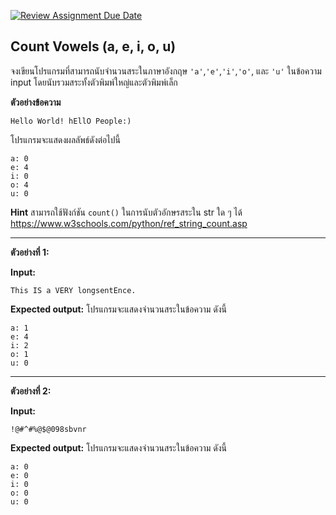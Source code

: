 [![Review Assignment Due Date](https://classroom.github.com/assets/deadline-readme-button-22041afd0340ce965d47ae6ef1cefeee28c7c493a6346c4f15d667ab976d596c.svg)](https://classroom.github.com/a/t1wbS6y6)
## Count Vowels (a, e, i, o, u)

จงเขียนโปรแกรมที่สามารถนับจำนวนสระในภาษาอังกฤษ `'a'`,`'e'`,`'i'`,`'o'`, และ `'u'` ในข้อความ input โดยนับรวมสระทั้งตัวพิมพ์ใหญ่และตัวพิมพ์เล็ก

**ตัวอย่างข้อความ**
```
Hello World! hEllO People:)
```
โปรแกรมจะแสดงผลลัพธ์ดังต่อไปนี้
```
a: 0
e: 4
i: 0
o: 4
u: 0
```

**Hint** สามารถใช้ฟังก์ชัน `count()` ในการนับตัวอักษรสระใน str ใด ๆ ได้
https://www.w3schools.com/python/ref_string_count.asp

<hr>

**ตัวอย่างที่ 1:**

**Input:**
```
This IS a VERY longsentEnce.
```
**Expected output:** โปรแกรมจะแสดงจำนวนสระในข้อความ ดังนี้
```
a: 1
e: 4
i: 2
o: 1
u: 0
```
<hr>

**ตัวอย่างที่ 2:**

**Input:** 
```
!@#^#%@$@098sbvnr
```
**Expected output:** โปรแกรมจะแสดงจำนวนสระในข้อความ ดังนี้
```
a: 0
e: 0
i: 0
o: 0
u: 0
```
